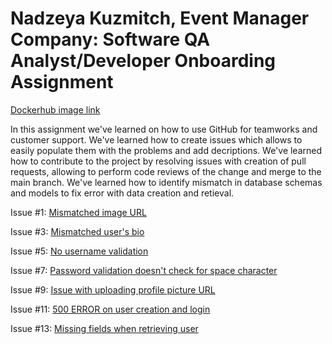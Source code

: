 # Nadzeya Kuzmitch, Event Manager Company: Software QA Analyst/Developer Onboarding Assignment

[Dockerhub image link](https://hub.docker.com/r/nadzeyakuzmitch/homework-10)

In this assignment we've learned on how to use GitHub for teamworks and customer support. 
We've learned how to create issues which allows to easily populate them with the problems and add decriptions.
We've learned how to contribute to the project by resolving issues with creation of pull requests, allowing to perform code reviews of the change and merge to the main branch.
We've learned how to identify mismatch in database schemas and models to fix error with data creation and retieval.

Issue #1: [Mismatched image URL](https://github.com/nadzeyakuzmitch/Homework_10/issues/1)

Issue #3: [Mismatched user's bio](https://github.com/nadzeyakuzmitch/Homework_10/issues/3)

Issue #5: [No username validation](https://github.com/nadzeyakuzmitch/Homework_10/issues/5)

Issue #7: [Password validation doesn't check for space character](https://github.com/nadzeyakuzmitch/Homework_10/issues/7)

Issue #9: [Issue with uploading profile picture URL](https://github.com/nadzeyakuzmitch/Homework_10/issues/9)

Issue #11: [500 ERROR on user creation and login](https://github.com/nadzeyakuzmitch/Homework_10/issues/11)

Issue #13: [Missing fields when retrieving user](https://github.com/nadzeyakuzmitch/Homework_10/issues/13)